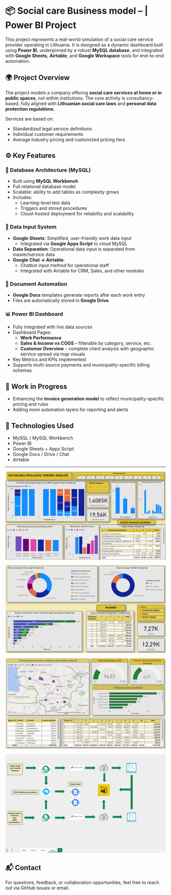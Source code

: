 # 📦 Social care Business model – | Power BI Project

This project represents a real-world simulation of a social care service provider operating in Lithuania. It is designed as a dynamic dashboard built using **Power BI**, underpinned by a robust **MySQL database**, and integrated with **Google Sheets**, **Airtable**, and **Google Workspace** tools for end-to-end automation.

## 🌍 Project Overview

The project models a company offering **social care services at home or in public spaces**, not within institutions. The core activity is consultancy-based, fully aligned with **Lithuanian social care laws** and **personal data protection regulations**.

Services are based on:
- Standardized legal service definitions
- Individual customer requirements
- Average industry pricing and customized pricing tiers

## ⚙️ Key Features

### 💾 Database Architecture (MySQL)
- Built using **MySQL Workbench**
- Full relational database model
- Scalable: ability to add tables as complexity grows
- Includes:
  - Learning-level test data
  - Triggers and stored procedures
  - Cloud-hosted deployment for reliability and scalability

### 📝 Data Input System
- **Google Sheets**: Simplified, user-friendly work data input
  - Integrated via **Google Apps Script** to cloud MySQL
- **Data Separation**: Operational data input is separated from master/service data
- **Google Chat → Airtable**:
  - Chatbot input method for operational staff
  - Integrated with Airtable for CRM, Sales, and other modules

### 📄 Document Automation
- **Google Docs** templates generate reports after each work entry
- Files are automatically stored in **Google Drive**

### 📊 Power BI Dashboard
- Fully integrated with live data sources
- Dashboard Pages:
  - **Work Performance**
  - **Sales & Income vs COGS** – filterable by category, service, etc.
  - **Customer Overview** – complete client analysis with geographic service spread via map visuals
- Key Metrics and KPIs implemented
- Supports multi-source payments and municipality-specific billing schemas

## 🔧 Work in Progress
- Enhancing the **invoice generation model** to reflect municipality-specific pricing and rules
- Adding more automation layers for reporting and alerts

## 📌 Technologies Used
- MySQL / MySQL Workbench
- Power BI
- Google Sheets + Apps Script
- Google Docs / Drive / Chat
- Airtable

---

![Dashboard Preview](socialines_paslaugos1.png)

![Dashboard Preview](socialines_paslaugos2.png)

![Dashboard Preview](socialines_paslaugos3.png)

![Dashboard Preview](socialines_paslaugos4.png)

## 📬 Contact

For questions, feedback, or collaboration opportunities, feel free to reach out via GitHub Issues or email.
